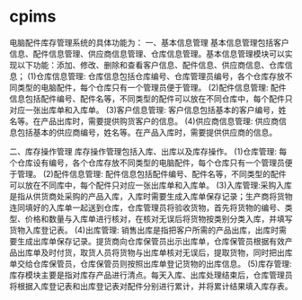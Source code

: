 # cpims
电脑配件库存管理系统的具体功能为：
一、基本信息管理
基本信息管理包括客户信息、配件信息管理、供应商信息管理、仓库信息管理。基本信息管理模块可以实现以下功能：添加、修改、删除和查看客户信息、配件信息、供应商信息、仓库信息；
(1)仓库信息管理:
仓库信息包括仓库编号、仓库管理员编号，各个仓库存放不同类型的电脑配件，每个仓库只有一个管理员便于管理。
(2)配件信息管理:
配件信息包括配件编号、配件名等，不同类型的配件可以放在不同仓库中，每个配件只对应一张出库单和入库单。
(3)客户信息管理:
客户信息包括基本的客户编号，姓名等。在产品出库时，需要提供购货客户的信息。
(4)供应商信息管理:
供应商信息包括基本的供应商编号，姓名等。在产品入库时，需要提供供应商的信息。

二、库存操作管理
库存操作管理包括入库、出库以及库存操作。
(1)仓库管理:
每个仓库设有编号，各个仓库存放不同类型的电脑配件，每个仓库只有一个管理员便于管理。
(2)配件信息管理:
配件信息包括配件编号、配件名等，不同类型的配件可以放在不同库中，每个配件只对应一张出库单和入库单。
(3)入库管理:采购入库是指从供货商处采购的产品入库，入库时需要生成入库单保存记录；生产商将货物连同填好的入库单一起送到仓库，仓库管理员将验收货物，首先将货物的编号、类型、价格和数量与入库单进行核对，在核对无误后将货物按类别分类入库，并填写货物入库登记表。
(4)出库管理:
销售出库是指把客户所需的产品出库，出库时需要生成出库单保存记录。提货商向仓库保管员出示出库单，仓库保管员根据有效产品出库单及时付货，取货人员将货物与出库单核对无误后，提取货物，同时把出库单交给仓库保管员，仓库保管员则按照出库单登记货物的出库信息。
(5)库存管理:
库存模块主要是指对库存产品进行清点。每天入库、出库处理结束后，仓库管理员将根据入库登记表和出库登记表对配件分别进行累计，并将累计结果填入库存表。
